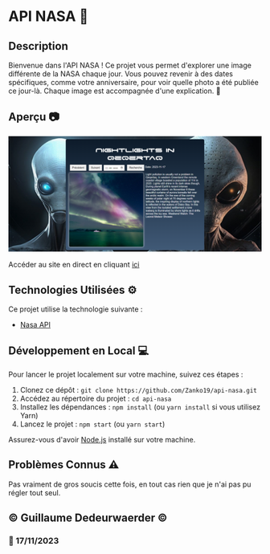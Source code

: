 # API NASA :rocket:

## Description

Bienvenue dans l'API NASA ! Ce projet vous permet d'explorer une image différente de la NASA chaque jour. Vous pouvez revenir à des dates spécifiques, comme votre anniversaire, pour voir quelle photo a été publiée ce jour-là. Chaque image est accompagnée d'une explication. :book:

## Aperçu :camera:

![Aperçu de l'interface](./img/ScreenDesk.png)

Accéder au site en direct en cliquant [ici](https://zanko19.github.io/api-nasa/)

## Technologies Utilisées :gear:

Ce projet utilise la technologie suivante :

- [Nasa API](https://api.nasa.gov/)

## Développement en Local :computer:

Pour lancer le projet localement sur votre machine, suivez ces étapes :

1. Clonez ce dépôt : `git clone https://github.com/Zanko19/api-nasa.git`
2. Accédez au répertoire du projet : `cd api-nasa`
3. Installez les dépendances : `npm install` (ou `yarn install` si vous utilisez Yarn)
4. Lancez le projet : `npm start` (ou `yarn start`)

Assurez-vous d'avoir [Node.js](https://nodejs.org/) installé sur votre machine.

## Problèmes Connus :warning:

Pas vraiment de gros soucis cette fois, en tout cas rien que je n'ai pas pu régler tout seul.

## © Guillaume Dedeurwaerder © 
### :calendar: 17/11/2023

